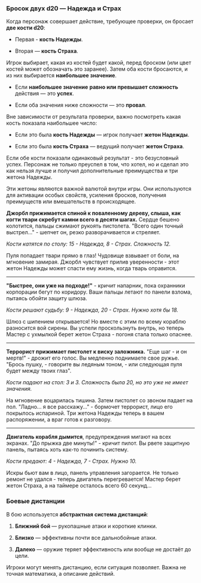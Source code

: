 ### **Бросок двух d20 — Надежда и Страх**

Когда персонаж совершает действие, требующее проверки, он бросает **две кости d20**:

- Первая - **кость Надежды**.
    
- Вторая — **кость Страха**.
    

Игрок выбирает, какая из костей будет какой, перед броском (или цвет костей может обозначать это заранее). Затем оба кости бросаются, и из них выбирается **наибольшее значение**.

- Если **наибольшее значение** **равно или превышает сложность** действия — это **успех**.
    
- Если оба значения ниже сложности — это **провал**.
    

Вне зависимости от результата проверки, важно посмотреть какая кость показала наибольшее число:

- Если это была **кость Надежды** — игрок получает **жетон Надежды**.
    
- Если это была **кость Страха** — ведущий получает **жетон Страха**.
    


Если обе кости показали одинаковый результат - это безусловный успех. Персонаж не только преуспел в том, что хотел, но и сделал это как нельзя лучше и получил дополнительные преимущества и три жетона Надежды.

Эти жетоны являются важной валютой внутри игры. Они используются для активации особых свойств, усиления бросков, получения преимуществ или вмешательств в происходящее.


**Джорбл прижимается спиной к поваленному дереву, слыша, как когти твари скребут камни всего в десяти шагах.** Сердце бешено колотится, пальцы сжимают рукоять пистолета. "Всего один точный выстрел..." - шепчет он, резко разворачивается и стреляет.

*Кости катятся по столу: 15 - Надежда, 8 - Страх. Сложность 12.*

Пуля попадает твари прямо в глаз! Чудовище взвывает от боли, на мгновение замирая. Джорбл чувствует прилив уверенности - этот жетон Надежды может спасти ему жизнь, когда тварь оправится.

---

**"Быстрее, они уже на подходе!"** - кричит напарник, пока охранники корпорации бегут по коридору. Ваши пальцы летают по панели взлома, пытаясь обойти защиту шлюза.

*Кости решают судьбу: 9 - Надежда, 20 - Страх. Нужно хотя бы 18.*

Шлюз с шипением открывается! Но вместе с этим по всему кораблю разносится вой сирены. Вы успели проскользнуть внутрь, но теперь Мастер с ухмылкой берет жетон Страха - погоня стала только опаснее.

---

**Террорист прижимает пистолет к виску заложника.** "Еще шаг - и он мертв!" - дрожит его голос. Вы медленно поднимаете свое ружье. "Брось пушку, - говорите вы ледяным тоном, - или следующая пуля будет между твоих глаз".

_Кости падают на стол: 3 и 3. Сложность была 20, но это уже не имеет значения._

На мгновение воцарилась тишина. Затем пистолет со звоном падает на пол. "Ладно... я все расскажу..." - бормочет террорист, лицо его покрылось испариной. Три жетона Надежды теперь в вашем распоряжении, а враг готов к разговору.

---

**Двигатель корабля дымится**, предупреждения мигают на всех экранах. "До прыжка две минуты!" - кричит пилот. Вы рвете защитную панель, пытаясь хоть как-то починить систему.

*Кости предают: 4 - Надежда, 7 - Страх. Нужно 10.*

Искры бьют вам в лицо, панель управления загорается. Не только ремонт не удался - теперь двигатель перегревается! Мастер берет жетон Страха, а на таймере осталось всего 60 секунд...



### **Боевые дистанции**

В бою используется **абстрактная система дистанций**:

1. **Ближний бой** — рукопашные атаки и короткие клинки.
    
2. **Близко** — эффективны почти все дальнобойные атаки.
    
3. **Далеко** — оружие теряет эффективность или вообще не достаёт до цели.
    

Игроки могут менять дистанцию, если ситуация позволяет. Важна не точная математика, а описание действий.


